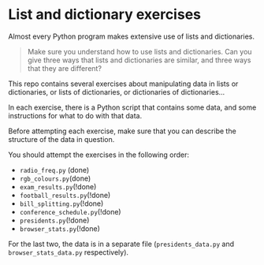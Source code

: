 # List and dictionary exercises

Almost every Python program makes extensive use of lists and dictionaries.

> Make sure you understand how to use lists and dictionaries. Can you give
> three ways that lists and dictionaries are similar, and three ways that they
> are different?

This repo contains several exercises about manipulating data in lists or
dictionaries, or lists of dictionaries, or dictionaries of dictionaries...

In each exercise, there is a Python script that contains some data, and some
instructions for what to do with that data.

Before attempting each exercise, make sure that you can describe the structure
of the data in question.

You should attempt the exercises in the following order:

*  `radio_freq.py` (done)
*  `rgb_colours.py`(done)
*  `exam_results.py`(!done)
*  `football_results.py`(!done)
*  `bill_splitting.py`(!done)
*  `conference_schedule.py`(!done)
*  `presidents.py`(!done)
*  `browser_stats.py`(!done)

For the last two, the data is in a separate file (`presidents_data.py` and
`browser_stats_data.py` respectively).
